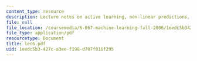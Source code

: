 ```yaml
---
content_type: resource
description: Lecture notes on active learning, non-linear predictions, and kernals.
file: null
file_location: /coursemedia/6-867-machine-learning-fall-2006/1eedc5b3427ca3eef198d707f016f295_lec6.pdf
file_type: application/pdf
resourcetype: Document
title: lec6.pdf
uid: 1eedc5b3-427c-a3ee-f198-d707f016f295
---
```

